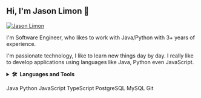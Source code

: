 ## Hi, I'm Jason Limon 👋

[![Jason Limon](https://img.shields.io/badge/LinkedIn-0077B5?style=for-the-badge&logo=linkedin&logoColor=white)](https://mx.linkedin.com/in/jason-limon-bab886170)

I'm  Software Engineer, who likes to work with Java/Python with 3+ years of experience.

I'm passionate technology, I like to learn new things day by day. I really like to develop applications using languages like Java, Python even JavaScript.


<details>
  <summary><b>🛠️&nbsp;&nbsp;Languages&nbsp;and&nbsp;Tools</b></summary>
  <br/>
  <p>
    <span> <img src="https://github.com/JasonLimonUS/JasonLimonUS/blob/main/svg/java-svgrepo-com.svg" alt="Java" width="40" height="40"/> </span>
    <span> <img src="https://github.com/JasonLimonUS/JasonLimonUS/blob/main/svg/python-svgrepo-com.svg" alt="Python" width="40" height="40"/> </span>
  </p>
</details>


Java
Python
JavaScript
TypeScript
PostgreSQL
MySQL
Git
